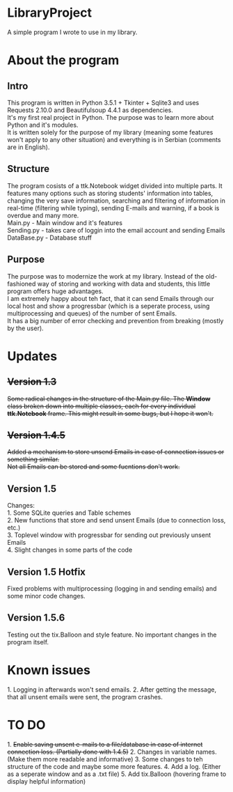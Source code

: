 # LibraryProject
A simple program I wrote to use in my library.

<h1>About the program</h1>
<h2>Intro</h2>
This program is written in Python 3.5.1 + Tkinter + Sqlite3 and uses Requests 2.10.0 and Beautifulsoup 4.4.1 as dependencies.<br>
It's my first real project in Python. The purpose was to learn more about Python and it's modules.<br>
It is written solely for the purpose of my library (meaning some features won't apply to any other situation) 
and everything is in Serbian (comments are in English).

<h2>Structure</h2>
The program cosists of a ttk.Notebook widget divided into multiple parts. It features many options such as storing students' 
information into tables, changing the very save information, searching and filtering of information in real-time (filtering while typing), 
sending E-mails and warning, if a book is overdue and many more.<br>
Main.py - Main window and it's features<br>
Sending.py - takes care of loggin into the email account and sending Emails<br>
DataBase.py - Database stuff

<h2>Purpose</h2>
The purpose was to modernize the work at my library. Instead of the old-fashioned way of storing and working with data and students,
this little program offers huge advantages.<br>
I am extremely happy about teh fact, that it can send Emails through our local host and show a progressbar (which is a seperate process, 
using multiprocessing and queues) of the number of sent Emails.<br>
It has a big number of error checking and prevention from breaking (mostly by the user).

<h1>Updates</h1>
<strike>
<h2>Version 1.3</h2>
Some radical changes in the structure of the Main.py file. The <b>Window</b> class broken down into multiple classes, each for every individual <b>ttk.Notebook</b> frame. This might result in some bugs, but I hope it won't.

<h2>Version 1.4.5</h2>
Added a mechanism to store unsend Emails in case of connection issues or something similar.<br>
Not all Emails can be stored and some fucntions don't work.</strike>

<h2>Version 1.5</h2>
Changes: <br>
1. Some SQLite queries and Table schemes<br>
2. New functions that store and send unsent Emails (due to connection loss, etc.)<br>
3. Toplevel window with progressbar for sending out previously unsent Emails<br>
4. Slight changes in some parts of the code<br>

<h2>Version 1.5 Hotfix</h2>
Fixed problems with multiprocessing (logging in and sending emails) and some minor code changes.

<h2>Version 1.5.6</h2>
Testing out the tix.Balloon and style feature. No important changes in the program itself.

<h1>Known issues</h1>
1. Logging in afterwards won't send emails.
2. After getting the message, that all unsent emails were sent, the program crashes.

<h1>TO DO</h1>
1. <strike>Enable saving unsent e-mails to a file/database in case of internet connection loss. (Partially done with 1.4.5)</strike>
2. Changes in variable names. (Make them more readable and informative)
3. Some changes to teh structure of the code and maybe some more features.
4. Add a log. (Either as a seperate window and as a .txt file)
5. Add tix.Balloon (hovering frame to display helpful information)
